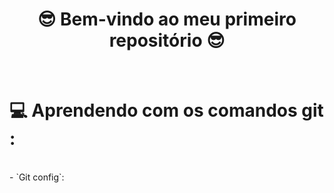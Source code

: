 <h1 align="center"> 
  😎 Bem-vindo ao meu primeiro repositório 😎
</h1>
<br>

  # 💻 Aprendendo com os comandos git :
  <br>
- `Git config`:

  
